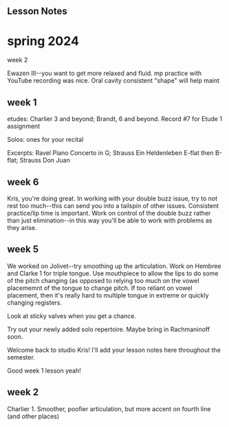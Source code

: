 ## Lesson Notes

# spring 2024



week 2

Ewazen III--you want to get more relaxed and fluid. mp practice with YouTube recording was nice. Oral cavity consistent "shape" will help maint



## week 1

etudes: Charlier 3 and beyond; Brandt, 6 and beyond. Record #7 for Etude 1 assignment

Solos: ones for your recital

Excerpts: Ravel Piano Concerto in G; Strauss Ein Heldenleben E-flat then B-flat; Strauss Don Juan

## week 6

Kris, you're doing great. In working with your double buzz issue, try to not rest too much--this can send you into a tailspin of other issues. Consistent practice/lip time is important. Work on control of the double buzz rather than just elimination--in this way you'll be able to work with problems as they arise.

## week 5

We worked on Jolivet--try smoothing up the articulation. Work on Hembree and Clarke 1 for triple tongue. Use mouthpiece to allow the lips to do some of the pitch changing (as opposed to relying too much on the vowel placememnt of the tongue to change pitch. If too reliant on vowel placement, then it's really hard to multiple tongue in extreme or quickly changing registers.

Look at sticky valves when you get a chance.

Try out your newly added solo repertoire. Maybe bring in Rachmaninoff soon.

Welcome back to studio Kris! I'll add your lesson notes here throughout the semester.

Good week 1 lesson yeah!

## week 2

Charlier 1. Smoother, poofier articulation, but more accent on fourth line (and other places)